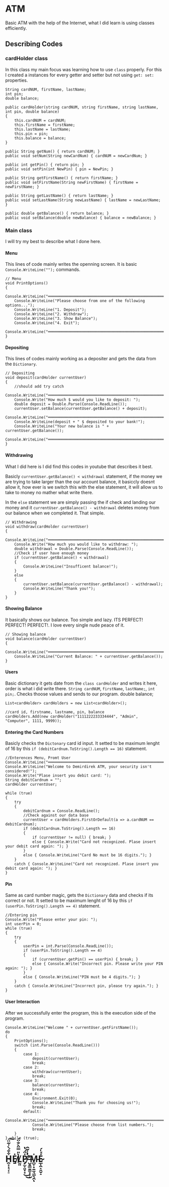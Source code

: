 # ATM
Basic ATM with the help of the Internet, what I did learn is using classes efficiently.

## Describing Codes

### cardHolder class
In this class my main focus was learning how to use ```class``` properly. For this I created a instances for every getter and setter but not using ```get: set:``` properties. 
```
String cardNUM, firstName, lastName;
int pin;
double balance;

public cardHolder(string cardNUM, string firstName, string lastName, int pin, double balance)
{
    this.cardNUM = cardNUM;
    this.firstName = firstName;
    this.lastName = lastName;
    this.pin = pin;
    this.balance = balance;
}

public String getNum() { return cardNUM; }
public void setNum(String newCardNum) { cardNUM = newCardNum; }

public int getPin() { return pin; }
public void setPin(int NewPin) { pin = NewPin; }

public String getFirstName() { return firstName; }
public void setFirstName(String newFirstName) { firstName = newFirstName; }

public String getLastName() { return lastName; }
public void setLastName(String newLastName) { lastName = newLastName; }

public double getBalance() { return balance; }
public void setBalance(double newBalance) { balance = newBalance; }
```

### Main class
I will try my best to describe what I done here.

#### Menu
This lines of code mainly writes the openning screen. It is basic ```Console.WriteLine("");``` commands.
```
// Menu
void PrintOptions()
{
    Console.WriteLine("══════════════════════════════════════════════════════════");
    Console.WriteLine("Please choose from one of the following options...");
    Console.WriteLine("1. Deposit");
    Console.WriteLine("2. Withdraw");
    Console.WriteLine("3. Show Balance");
    Console.WriteLine("4. Exit");
    Console.WriteLine("══════════════════════════════════════════════════════════");
}
```

#### Depositing
This lines of codes mainly working as a depositer and gets the data from the ```Dictionary```.
```
// Depositing
void deposit(cardHolder currentUser)
{
    //should add try catch
    Console.WriteLine("══════════════════════════════════════════════════════════");
    Console.Write("How much $ would you like to deposit: ");
    double deposit = Double.Parse(Console.ReadLine());
    currentUser.setBalance(currentUser.getBalance() + deposit);
    Console.WriteLine("══════════════════════════════════════════════════════════");
    Console.WriteLine(deposit + " $ deposited to your bank!");
    Console.WriteLine("Your new balance is " + currentUser.getBalance());
    Console.WriteLine("══════════════════════════════════════════════════════════");
}
```

#### Withdrawing
What I did here is I did find this codes in youtube that describes it best. 

Basicly ```currentUser.getBalance() < withdrawal``` statement, if the money we are trying to take larger than the our account balance, it basiccly doesnt allow it, how ever is we switch this with the else statement, it will allow us to take to money no mather what write there. 

In the ```else``` statement we are simply passing the if check and landing our money and it ```currentUser.getBalance() - withdrawal``` deletes money from our balance when we completed it. That simple. 
```
// Withdrawing
void withdraw(cardHolder currentUser)
{
    Console.WriteLine("══════════════════════════════════════════════════════════");
    Console.Write("How much you would like to withdraw: ");
    double withdrawal = Double.Parse(Console.ReadLine());
    //Check if user have enough money
    if (currentUser.getBalance() < withdrawal)
    {
        Console.WriteLine("Insufficent balance!");
    }
    else
    {
        currentUser.setBalance(currentUser.getBalance() - withdrawal);
        Console.WriteLine("Thank you!");
    }
}
```

#### Showing Balance
It basically shows our balance. Too simple and lazy. ITS PERFECT! PERFECT! PERFECT!. I love every single nude peace of it. 
```
// Showing balance
void balance(cardHolder currentUser)
{
    Console.WriteLine("══════════════════════════════════════════════════════════");
    Console.WriteLine("Current Balance: " + currentUser.getBalance());
}
```

#### Users
Basic dictionary it gets date from the ```class cardHolder``` and writes it here, order is what i did write there. ```String cardNUM```, ```firstName```, ```lastName;```, ```int pin;```. Checks thoose values and sends to our program.
double balance;
```
List<cardHolder> cardHolders = new List<cardHolder>();

//card id, firstname, lastname, pin, balance
cardHolders.Add(new cardHolder("1111222233334444", "Admin", "Computer", 1111, 9999));
```

#### Entering the Card Numbers
Basicly checks the ```Dictonary``` card id input. It setted to be maximum lenght of 16 by this ```if (debitCardnum.ToString().Length == 16)``` statement.
```
//Enterences Menu, Promt User
Console.WriteLine("══════════════════════════════════════════════════════════");
Console.WriteLine("Welcome to Demirdirek ATM, your security isn't considered!");
Console.Write("Plase insert you debit card: ");
String debitCardnum = "";
cardHolder currentUser;

while (true)
{
    try
    {
        debitCardnum = Console.ReadLine();
        //Check against our data base
        currentUser = cardHolders.FirstOrDefault(a => a.cardNUM == debitCardnum);
        if (debitCardnum.ToString().Length == 16)
        {
            if (currentUser != null) { break; }
            else { Console.Write("Card not recognized. Plase insert your debit card again: "); }
        }
        else { Console.WriteLine("Card No must be 16 digits."); }
    }
    catch { Console.WriteLine("Card not recognized. Plase insert you debit card again: "); }
}
```

#### Pin
Same as card number magic, gets the ```Dictionary``` data and checks if its correct or not. It setted to be maximum lenght of 16 by this ```if (userPin.ToString().Length == 4)``` statement.
```
//Entering pin
Console.Write("Please enter your pin: ");
int userPin = 0;
while (true)
{
    try
    {
        userPin = int.Parse(Console.ReadLine());
        if (userPin.ToString().Length == 4)
        {
            if (currentUser.getPin() == userPin) { break; }
            else { Console.Write("Incorrect pin. Please write your PIN again: "); }
        }
        else { Console.WriteLine("PIN must be 4 digits."); }
    }
    catch { Console.WriteLine("Incorrect pin, please try again."); }
}
```

#### User Interaction
After we successfully enter the program, this is the execution side of the program.
```
Console.WriteLine("Welcome " + currentUser.getFirstName());
do
{
    PrintOptions();
    switch (int.Parse(Console.ReadLine()))
    {
        case 1:
            deposit(currentUser);
            break;
        case 2:
            withdraw(currentUser);
            break;
        case 3:
            balance(currentUser);
            break;
        case 4:
            Environment.Exit(0);
            Console.WriteLine("Thank you for choosing us!");
            break;
        default:
            Console.WriteLine("══════════════════════════════════════════════════════════");
            Console.WriteLine("Please choose from list numbers.");
            break;
    }
} while (true);
```

# H̴̯͓̣̘̣̠͋̄́̀͗̃̈͠Ė̸̱L̸̫͈̀̎̿̈̀̐̈́Ṗ̸̡̫̞͈͙͙̈́̔͘͜͜ ̶̺̥̳̱͚͙͙́̔̇͂̂̕ͅM̵̻̹͙̱̤͉̳̖̭̍ͅÉ̷̲̩̯̝͍̬̝́̍́
